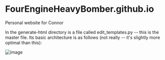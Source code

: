 # FourEngineHeavyBomber.github.io
Personal website for Connor



In the generate-html directory is a file called edit_templates.py -- this is the master file. Its basic architecture is as follows (not really -- it's slightly more optimal than this):

![image](https://user-images.githubusercontent.com/56659693/151721932-cdd1cdbb-1e2d-4092-a852-7b469ca9a951.png)
